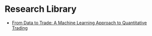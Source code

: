 # Research Library

- [From Data to Trade: A Machine Learning Approach to Quantitative Trading](ssrn_4315362/README.md)
